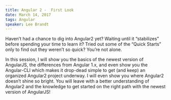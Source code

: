```yaml
---
title: Angular 2 -  First Look
date: March 14, 2017
tags: Angular
speaker: Lee Brandt
---
```




Haven’t had a chance to dig into Angular2 yet? Waiting until it “stabilizes” before spending your time to learn it? Tried out some of the “Quick Starts” only to find out they weren’t so quick? You’re not alone.

In this session, I will show you the basics of the newest version of AngularJS, the differences from Angular 1.x, and even show you the Angular-CLI which makes it drop-dead simple to get (and keep) an organized Angular2 project underway. I will even show you where Angular2 doesn’t shine so bright. You will leave with a better understanding of Angular2 and the knowledge to get started on the right path with the newest version of AngularJS!



